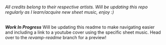 ###### All credits belong to their respective artists. Will be updating this repo regularly as I learn/acquire new sheet music, enjoy :)
***Work In Progress*** Will be updating this readme to make navigating easier and including a link to a youtube cover using the specific sheet music. Head over to the *revamp-readme* branch for a preview!
